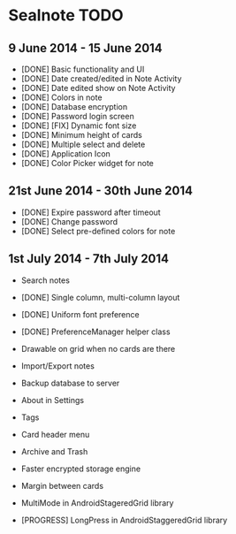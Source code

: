 Sealnote TODO
=============

9 June 2014 - 15 June 2014
--------------------------

* [DONE] Basic functionality and UI
* [DONE] Date created/edited in Note Activity
* [DONE] Date edited show on Note Activity
* [DONE] Colors in note
* [DONE] Database encryption
* [DONE] Password login screen
* [DONE] [FIX] Dynamic font size
* [DONE] Minimum height of cards
* [DONE] Multiple select and delete
* [DONE] Application Icon
* [DONE] Color Picker widget for note

21st June 2014 - 30th June 2014
-------------------------------
* [DONE] Expire password after timeout
* [DONE] Change password
* [DONE] Select pre-defined colors for note

1st July 2014 - 7th July 2014
-----------------------------
* Search notes
* [DONE] Single column, multi-column layout
* [DONE] Uniform font preference
* [DONE] PreferenceManager helper class
* Drawable on grid when no cards are there
* Import/Export notes
* Backup database to server
* About in Settings


* Tags
* Card header menu
* Archive and Trash
* Faster encrypted storage engine
* Margin between cards

* MultiMode in AndroidStageredGrid library
* [PROGRESS] LongPress in AndroidStaggeredGrid library
